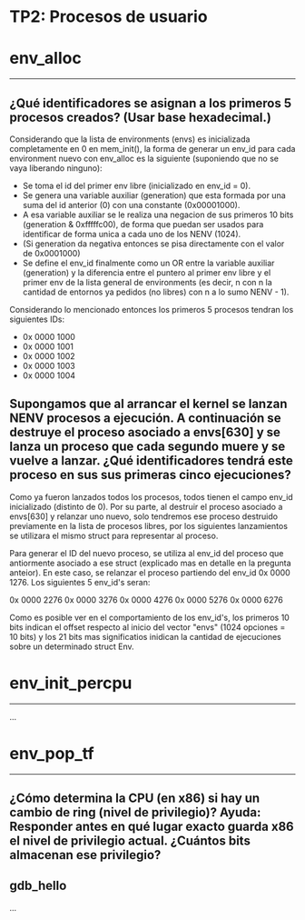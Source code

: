 TP2: Procesos de usuario
========================

# env_alloc
---------

## ¿Qué identificadores se asignan a los primeros 5 procesos creados? (Usar base hexadecimal.)
Considerando que la lista de environments (envs) es inicializada completamente en 0 en mem_init(), la forma de generar un env_id para cada environment nuevo con env_alloc es la siguiente (suponiendo que no se vaya liberando ninguno):
 - Se toma el id del primer env libre (inicializado en env_id = 0).
 - Se genera una variable auxiliar (generation) que esta formada por una suma del id anterior (0) con una constante (0x00001000).
 - A esa variable auxiliar se le realiza una negacion de sus primeros 10 bits (generation & 0xfffffc00), de forma que puedan ser usados para identificar de forma unica a cada uno de los NENV (1024).
 - (Si generation da negativa entonces se pisa directamente con el valor de 0x0001000)
 - Se define el env_id finalmente como un OR entre la variable auxiliar (generation) y la diferencia entre el puntero al primer env libre y el primer env de la lista general de environments (es decir, n con n la cantidad de entornos ya pedidos (no libres) con n a lo sumo NENV - 1).

Considerando lo mencionado entonces los primeros 5 procesos tendran los siguientes IDs:

 - 0x 0000 1000
 - 0x 0000 1001
 - 0x 0000 1002
 - 0x 0000 1003
 - 0x 0000 1004

## Supongamos que al arrancar el kernel se lanzan NENV procesos a ejecución. A continuación se destruye el proceso asociado a envs[630] y se lanza un proceso que cada segundo muere y se vuelve a lanzar. ¿Qué identificadores tendrá este proceso en sus sus primeras cinco ejecuciones?

Como ya fueron lanzados todos los procesos, todos tienen el campo env_id inicializado (distinto de 0). Por su parte, al destruir el proceso asociado a envs[630] y relanzar uno nuevo, solo tendremos ese proceso destruido previamente en la lista de procesos libres, por los siguientes lanzamientos se utilizara el mismo struct para representar al proceso.

Para generar el ID del nuevo proceso, se utiliza al env_id del proceso que antiormente asociado a ese struct (explicado mas en detalle en la pregunta anteior).
En este caso, se relanzar el proceso partiendo del env_id 0x 0000 1276. Los siguientes 5 env_id's seran:

0x 0000 2276
0x 0000 3276
0x 0000 4276
0x 0000 5276
0x 0000 6276

Como es posible ver en el comportamiento de los env_id's, los primeros 10 bits indican el offset respecto al inicio del vector "envs" (1024 opciones = 10 bits)
y los 21 bits mas significatios inidican la cantidad de ejecuciones sobre un determinado struct Env.

# env_init_percpu
---------------

...


# env_pop_tf
----------
## ¿Cómo determina la CPU (en x86) si hay un cambio de ring (nivel de privilegio)? Ayuda: Responder antes en qué lugar exacto guarda x86 el nivel de privilegio actual. ¿Cuántos bits almacenan ese privilegio?



gdb_hello
---------

...
